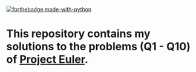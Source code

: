 [![forthebadge made-with-python](http://ForTheBadge.com/images/badges/made-with-java.svg)](https://www.java.com/en/)

# This repository contains my solutions to the problems (Q1 - Q10) of [Project Euler](https://projecteuler.net/).

